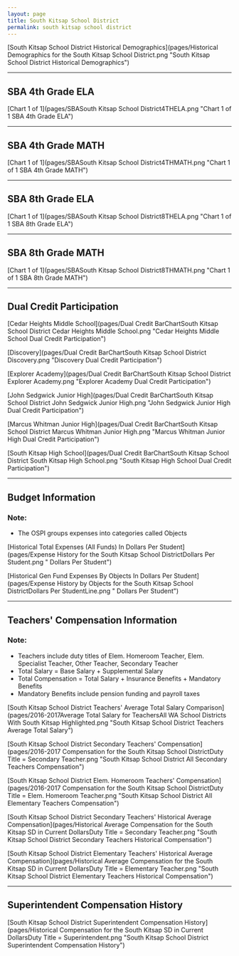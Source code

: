 ```yaml
---
layout: page
title: South Kitsap School District
permalink: south kitsap school district
---
```



[South Kitsap School District Historical Demographics](pages/Historical Demographics for the South Kitsap School District.png "South Kitsap School District Historical Demographics")

___

## SBA 4th Grade ELA

[Chart 1 of 1](pages/SBASouth Kitsap School District4THELA.png "Chart 1 of 1 SBA 4th Grade ELA")


___

## SBA 4th Grade MATH

[Chart 1 of 1](pages/SBASouth Kitsap School District4THMATH.png "Chart 1 of 1 SBA 4th Grade MATH")


___

## SBA 8th Grade ELA

[Chart 1 of 1](pages/SBASouth Kitsap School District8THELA.png "Chart 1 of 1 SBA 8th Grade ELA")


___

## SBA 8th Grade MATH

[Chart 1 of 1](pages/SBASouth Kitsap School District8THMATH.png "Chart 1 of 1 SBA 8th Grade MATH")


___

## Dual Credit Participation

[Cedar Heights Middle School](pages/Dual Credit BarChartSouth Kitsap School District Cedar Heights Middle School.png "Cedar Heights Middle School Dual Credit Participation")

[Discovery](pages/Dual Credit BarChartSouth Kitsap School District Discovery.png "Discovery Dual Credit Participation")

[Explorer Academy](pages/Dual Credit BarChartSouth Kitsap School District Explorer Academy.png "Explorer Academy Dual Credit Participation")

[John Sedgwick Junior High](pages/Dual Credit BarChartSouth Kitsap School District John Sedgwick Junior High.png "John Sedgwick Junior High Dual Credit Participation")

[Marcus Whitman Junior High](pages/Dual Credit BarChartSouth Kitsap School District Marcus Whitman Junior High.png "Marcus Whitman Junior High Dual Credit Participation")

[South Kitsap High School](pages/Dual Credit BarChartSouth Kitsap School District South Kitsap High School.png "South Kitsap High School Dual Credit Participation")


___

## Budget Information
### Note:
- The OSPI groups expenses into categories called Objects

[Historical Total Expenses (All Funds) In Dollars Per Student](pages/Expense History for the South Kitsap School DistrictDollars Per Student.png " Dollars Per Student")

[Historical Gen Fund Expenses By Objects In Dollars Per Student](pages/Expense History by Objects for the South Kitsap School DistrictDollars Per StudentLine.png " Dollars Per Student")


___

## Teachers' Compensation Information
### Note:
- Teachers include duty titles of Elem. Homeroom Teacher, Elem. Specialist Teacher, Other Teacher, Secondary Teacher
- Total Salary = Base Salary + Supplemental Salary
- Total Compensation = Total Salary + Insurance Benefits + Mandatory Benefits
- Mandatory Benefits include pension funding and payroll taxes

[South Kitsap School District Teachers' Average Total Salary Comparison](pages/2016-2017Average Total Salary for TeachersAll WA School Districts With South Kitsap Highlighted.png "South Kitsap School District Teachers Average Total Salary")

[South Kitsap School District Secondary Teachers' Compensation](pages/2016-2017 Compensation for the South Kitsap School DistrictDuty Title = Secondary Teacher.png "South Kitsap School District All Secondary Teachers Compensation")

[South Kitsap School District Elem. Homeroom Teachers' Compensation](pages/2016-2017 Compensation for the South Kitsap School DistrictDuty Title = Elem. Homeroom Teacher.png "South Kitsap School District All Elementary Teachers Compensation")

[South Kitsap School District Secondary Teachers' Historical Average Compensation](pages/Historical Average Compensation for the South Kitsap SD in Current DollarsDuty Title = Secondary Teacher.png "South Kitsap School District Secondary Teachers Historical Compensation")

[South Kitsap School District Elementary Teachers' Historical Average Compensation](pages/Historical Average Compensation for the South Kitsap SD in Current DollarsDuty Title = Elementary Teacher.png "South Kitsap School District Elementary Teachers Historical Compensation")


___

## Superintendent Compensation History

[South Kitsap School District Superintendent Compensation History](pages/Historical Compensation for the South Kitsap SD in Current DollarsDuty Title = Superintendent.png "South Kitsap School District Superintendent Compensation History")

